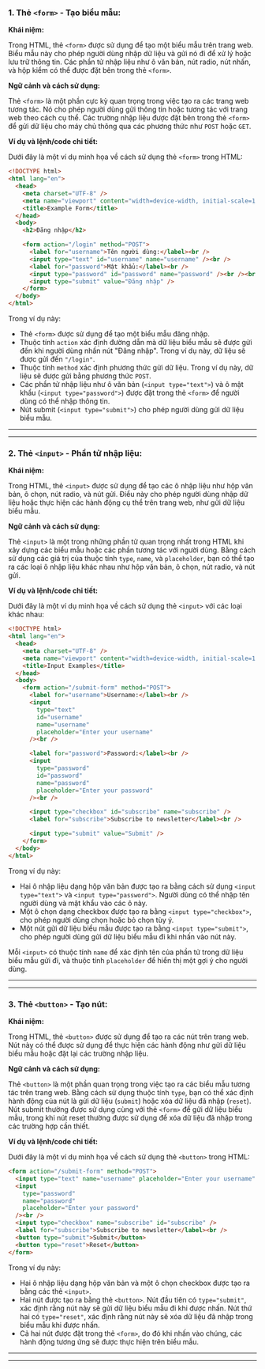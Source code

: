 ### 1. Thẻ `<form>` - Tạo biểu mẫu:

**Khái niệm:**

Trong HTML, thẻ `<form>` được sử dụng để tạo một biểu mẫu trên trang web. Biểu mẫu này cho phép người dùng nhập dữ liệu và gửi nó đi để xử lý hoặc lưu trữ thông tin. Các phần tử nhập liệu như ô văn bản, nút radio, nút nhấn, và hộp kiểm có thể được đặt bên trong thẻ `<form>`.

**Ngữ cảnh và cách sử dụng:**

Thẻ `<form>` là một phần cực kỳ quan trọng trong việc tạo ra các trang web tương tác. Nó cho phép người dùng gửi thông tin hoặc tương tác với trang web theo cách cụ thể. Các trường nhập liệu được đặt bên trong thẻ `<form>` để gửi dữ liệu cho máy chủ thông qua các phương thức như `POST` hoặc `GET`.

**Ví dụ và lệnh/code chi tiết:**

Dưới đây là một ví dụ minh họa về cách sử dụng thẻ `<form>` trong HTML:

```html
<!DOCTYPE html>
<html lang="en">
  <head>
    <meta charset="UTF-8" />
    <meta name="viewport" content="width=device-width, initial-scale=1.0" />
    <title>Example Form</title>
  </head>
  <body>
    <h2>Đăng nhập</h2>

    <form action="/login" method="POST">
      <label for="username">Tên người dùng:</label><br />
      <input type="text" id="username" name="username" /><br />
      <label for="password">Mật khẩu:</label><br />
      <input type="password" id="password" name="password" /><br /><br />
      <input type="submit" value="Đăng nhập" />
    </form>
  </body>
</html>
```

Trong ví dụ này:

- Thẻ `<form>` được sử dụng để tạo một biểu mẫu đăng nhập.
- Thuộc tính `action` xác định đường dẫn mà dữ liệu biểu mẫu sẽ được gửi đến khi người dùng nhấn nút "Đăng nhập". Trong ví dụ này, dữ liệu sẽ được gửi đến `"/login"`.
- Thuộc tính `method` xác định phương thức gửi dữ liệu. Trong ví dụ này, dữ liệu sẽ được gửi bằng phương thức `POST`.
- Các phần tử nhập liệu như ô văn bản (`<input type="text">`) và ô mật khẩu (`<input type="password">`) được đặt trong thẻ `<form>` để người dùng có thể nhập thông tin.
- Nút submit (`<input type="submit">`) cho phép người dùng gửi dữ liệu biểu mẫu.

---

---

### 2. Thẻ `<input>` - Phần tử nhập liệu:

**Khái niệm:**

Trong HTML, thẻ `<input>` được sử dụng để tạo các ô nhập liệu như hộp văn bản, ô chọn, nút radio, và nút gửi. Điều này cho phép người dùng nhập dữ liệu hoặc thực hiện các hành động cụ thể trên trang web, như gửi dữ liệu biểu mẫu.

**Ngữ cảnh và cách sử dụng:**

Thẻ `<input>` là một trong những phần tử quan trọng nhất trong HTML khi xây dựng các biểu mẫu hoặc các phần tương tác với người dùng. Bằng cách sử dụng các giá trị của thuộc tính `type`, `name`, và `placeholder`, bạn có thể tạo ra các loại ô nhập liệu khác nhau như hộp văn bản, ô chọn, nút radio, và nút gửi.

**Ví dụ và lệnh/code chi tiết:**

Dưới đây là một ví dụ minh họa về cách sử dụng thẻ `<input>` với các loại khác nhau:

```html
<!DOCTYPE html>
<html lang="en">
  <head>
    <meta charset="UTF-8" />
    <meta name="viewport" content="width=device-width, initial-scale=1.0" />
    <title>Input Examples</title>
  </head>
  <body>
    <form action="/submit-form" method="POST">
      <label for="username">Username:</label><br />
      <input
        type="text"
        id="username"
        name="username"
        placeholder="Enter your username"
      /><br />

      <label for="password">Password:</label><br />
      <input
        type="password"
        id="password"
        name="password"
        placeholder="Enter your password"
      /><br />

      <input type="checkbox" id="subscribe" name="subscribe" />
      <label for="subscribe">Subscribe to newsletter</label><br />

      <input type="submit" value="Submit" />
    </form>
  </body>
</html>
```

Trong ví dụ này:

- Hai ô nhập liệu dạng hộp văn bản được tạo ra bằng cách sử dụng `<input type="text">` và `<input type="password">`. Người dùng có thể nhập tên người dùng và mật khẩu vào các ô này.
- Một ô chọn dạng checkbox được tạo ra bằng `<input type="checkbox">`, cho phép người dùng chọn hoặc bỏ chọn tùy ý.
- Một nút gửi dữ liệu biểu mẫu được tạo ra bằng `<input type="submit">`, cho phép người dùng gửi dữ liệu biểu mẫu đi khi nhấn vào nút này.

Mỗi `<input>` có thuộc tính `name` để xác định tên của phần tử trong dữ liệu biểu mẫu gửi đi, và thuộc tính `placeholder` để hiển thị một gợi ý cho người dùng.

---

---

### 3. Thẻ `<button>` - Tạo nút:

**Khái niệm:**

Trong HTML, thẻ `<button>` được sử dụng để tạo ra các nút trên trang web. Nút này có thể được sử dụng để thực hiện các hành động như gửi dữ liệu biểu mẫu hoặc đặt lại các trường nhập liệu.

**Ngữ cảnh và cách sử dụng:**

Thẻ `<button>` là một phần quan trọng trong việc tạo ra các biểu mẫu tương tác trên trang web. Bằng cách sử dụng thuộc tính `type`, bạn có thể xác định hành động của nút là gửi dữ liệu (`submit`) hoặc xóa dữ liệu đã nhập (`reset`). Nút submit thường được sử dụng cùng với thẻ `<form>` để gửi dữ liệu biểu mẫu, trong khi nút reset thường được sử dụng để xóa dữ liệu đã nhập trong các trường hợp cần thiết.

**Ví dụ và lệnh/code chi tiết:**

Dưới đây là một ví dụ minh họa về cách sử dụng thẻ `<button>` trong HTML:

```html
<form action="/submit-form" method="POST">
  <input type="text" name="username" placeholder="Enter your username" /><br />
  <input
    type="password"
    name="password"
    placeholder="Enter your password"
  /><br />
  <input type="checkbox" name="subscribe" id="subscribe" />
  <label for="subscribe">Subscribe to newsletter</label><br />
  <button type="submit">Submit</button>
  <button type="reset">Reset</button>
</form>
```

Trong ví dụ này:

- Hai ô nhập liệu dạng hộp văn bản và một ô chọn checkbox được tạo ra bằng các thẻ `<input>`.
- Hai nút được tạo ra bằng thẻ `<button>`. Nút đầu tiên có `type="submit"`, xác định rằng nút này sẽ gửi dữ liệu biểu mẫu đi khi được nhấn. Nút thứ hai có `type="reset"`, xác định rằng nút này sẽ xóa dữ liệu đã nhập trong biểu mẫu khi được nhấn.
- Cả hai nút được đặt trong thẻ `<form>`, do đó khi nhấn vào chúng, các hành động tương ứng sẽ được thực hiện trên biểu mẫu.

---

---
